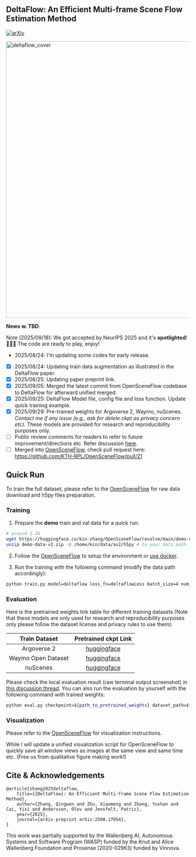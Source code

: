 DeltaFlow: An Efficient Multi-frame Scene Flow Estimation Method
---

[![arXiv](https://img.shields.io/badge/arXiv-2508.17054-b31b1b?logo=arxiv&logoColor=white)](https://arxiv.org/abs/2508.17054)
<!-- [![PWC](https://img.shields.io/endpoint.svg?url=https://paperswithcode.com/badge/seflow-a-self-supervised-scene-flow-method-in/self-supervised-scene-flow-estimation-on-1)](https://paperswithcode.com/sota/self-supervised-scene-flow-estimation-on-1?p=seflow-a-self-supervised-scene-flow-method-in) -->
<!-- [![poster](https://img.shields.io/badge/ECCV24|Poster-6495ed?style=flat&logo=Shotcut&logoColor=wihte)](https://hkustconnect-my.sharepoint.com/:b:/g/personal/qzhangcb_connect_ust_hk/EWyWD-tAX4xIma5U7ZQVk9cBVjsFv0Y_jAC2G7xAB-w4cg?e=c3FbMg)  -->
<!-- [![video](https://img.shields.io/badge/video-YouTube-FF0000?logo=youtube&logoColor=white)](https://youtu.be/fQqx2IES-VI) -->

<img width="1864" height="756" alt="deltaflow_cover" src="https://github.com/user-attachments/assets/a7348910-8073-4703-8c0b-57c613401552" />

**News w. TBD**:

Note (2025/09/18): We got accepted by NeurIPS 2025 and it's **spotlighted**! 🎉🎉🎉 The code are ready to play, enjoy!

- 2025/08/24: I'm updating some codes for early release. 
- [x] 2025/08/24: Updating train data augmentation as illustrated in the DeltaFlow paper.
- [x] 2025/08/25: Updating paper preprint link.
- [x] 2025/09/05: Merged the latest commit from OpenSceneFlow codebase to DeltaFlow for afterward unified merged.
- [x] 2025/09/25: DeltaFlow Model file, config file and loss function. Update quick training example.
- [x] 2025/09/29: Pre-trained weights for Argoverse 2, Waymo, nuScenes. _Contact me if any issue (e.g., ask for delete ckpt as privacy concern etc)._ These models are provided for research and reproducibility purposes only.
- [ ] Public review comments for readers to refer to future improvement/directions etc. Refer discussion [here](https://github.com/Kin-Zhang/DeltaFlow/discussions/2).
- [ ] Merged into [OpenSceneFlow](https://github.com/KTH-RPL/OpenSceneFlow), check pull request here: https://github.com/KTH-RPL/OpenSceneFlow/pull/21

## Quick Run

To train the full dataset, please refer to the [OpenSceneFlow](https://github.com/KTH-RPL/OpenSceneFlow?tab=readme-ov-file#1-data-preparation) for raw data download and h5py files preparation.

### Training

1. Prepare the **demo** train and val data for a quick run:
```bash
# around 1.3G
wget https://huggingface.co/kin-zhang/OpenSceneFlow/resolve/main/demo-data-v2.zip
unzip demo-data-v2.zip -d /home/kin/data/av2/h5py # to your data path
```

2. Follow the [OpenSceneFlow](https://github.com/KTH-RPL/OpenSceneFlow/tree/main?tab=readme-ov-file#0-installation) to setup the environment or [use docker](https://github.com/KTH-RPL/OpenSceneFlow?tab=readme-ov-file#docker-recommended-for-isolation).

3. Run the training with the following command (modify the data path accordingly):
```bash
python train.py model=deltaflow loss_fn=deltaflowLoss batch_size=4 num_frames=5 voxel_size="[0.15,0.15,0.15]" point_cloud_range="[-38.4,-38.4,-3,38.4,38.4,3]" optimizer.lr=2e-4 train_data=${demo_train_data_path} val_data=${demo_val_data_path}
```
### Evaluation

Here is the pretrained weights link table for different training datasets (Note that these models are only used for research and reproducibility purposes only please follow the dataset license and privacy rules to use them):

| Train Dataset | Pretrained ckpt Link |
|:--------:|:--------------:|
| Argoverse 2 | [huggingface](https://huggingface.co/kin-zhang/OpenSceneFlow/resolve/main/deltaflow/deltaflow-av2.ckpt) |
| Waymo Open Dataset | [huggingface](https://huggingface.co/kin-zhang/OpenSceneFlow/resolve/main/deltaflow/deltaflow-waymo.ckpt) |
| nuScenes | [huggingface](https://huggingface.co/kin-zhang/OpenSceneFlow/resolve/main/deltaflow/deltaflow-nus.ckpt) |

Please check the local evaluation result (raw terminal output screenshot) in [this discussion thread](https://github.com/Kin-Zhang/DeltaFlow/discussions/1#discussion-8791273). 
You can also run the evaluation by yourself with the following command with trained weights:
```bash
python eval.py checkpoint=${path_to_pretrained_weights} dataset_path=${demo_data_path}
```

### Visualization

Please refer to the [OpenSceneFlow](https://github.com/KTH-RPL/OpenSceneFlow/tree/main?tab=readme-ov-file#4-visualization) for visualization instructions.

While I will update a unified visualization script for OpenSceneFlow to quickly save all window views as images at the same view and same time etc. (Free us from qualitative figure making work!)

## Cite & Acknowledgements
```
@article{zhang2025deltaflow,
    title={{DeltaFlow}: An Efficient Multi-frame Scene Flow Estimation Method},
    author={Zhang, Qingwen and Zhu, Xiaomeng and Zhang, Yushan and Cai, Yixi and Andersson, Olov and Jensfelt, Patric},
    year={2025},
    journal={arXiv preprint arXiv:2508.17054},
}
```
This work was partially supported by the Wallenberg AI, Autonomous Systems and Software Program (WASP) funded by the Knut and Alice Wallenberg Foundation and Prosense (2020-02963) funded by Vinnova. 

